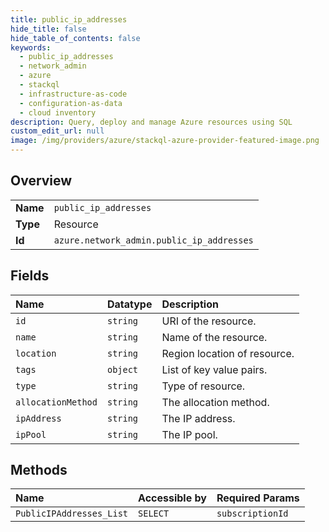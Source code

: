 ```yaml
---
title: public_ip_addresses
hide_title: false
hide_table_of_contents: false
keywords:
  - public_ip_addresses
  - network_admin
  - azure    
  - stackql
  - infrastructure-as-code
  - configuration-as-data
  - cloud inventory
description: Query, deploy and manage Azure resources using SQL
custom_edit_url: null
image: /img/providers/azure/stackql-azure-provider-featured-image.png
---
```

  
    

## Overview
<table><tbody>
<tr><td><b>Name</b></td><td><code>public_ip_addresses</code></td></tr>
<tr><td><b>Type</b></td><td>Resource</td></tr>
<tr><td><b>Id</b></td><td><code>azure.network_admin.public_ip_addresses</code></td></tr>
</tbody></table>

## Fields
| Name | Datatype | Description |
|:-----|:---------|:------------|
| `id` | `string` | URI of the resource. |
| `name` | `string` | Name of the resource. |
| `location` | `string` | Region location of resource. |
| `tags` | `object` | List of key value pairs. |
| `type` | `string` | Type of resource. |
| `allocationMethod` | `string` | The allocation method. |
| `ipAddress` | `string` | The IP address. |
| `ipPool` | `string` | The IP pool. |
## Methods
| Name | Accessible by | Required Params |
|:-----|:--------------|:----------------|
| `PublicIPAddresses_List` | `SELECT` | `subscriptionId` |
